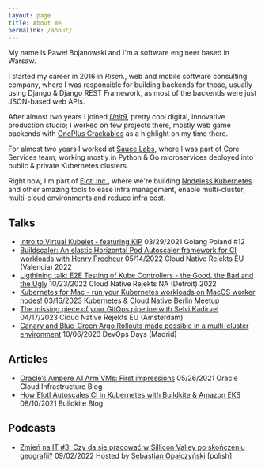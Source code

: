 ```yaml
---
layout: page
title: About me
permalink: /about/
---
```


My name is Paweł Bojanowski and I'm a software engineer based in Warsaw.

I started my career in 2016 in *Risen.*, web and mobile software consulting company, where I was responsible for building backends for those, usually using Django & Django REST Framework, as most of the backends were just JSON-based web APIs.

After almost two years I joined [*Unit9*](https://unit9.com), pretty cool digital, innovative production studio; I worked on few projects there, mostly web game backends with [OnePlus Crackables](https://www.unit9.com/project/oneplus-crackables/) as a highlight on my time there.

For almost two years I worked at [Sauce Labs](https://www.saucelabs.com), where I was part of Core Services team, working mostly in Python & Go microservices deployed into public & private Kubernetes clusters.

Right now, I'm part of [Elotl Inc.](https://elotl.co), where we're building [Nodeless Kubernetes](https://nodelesskubernetes.com) and other amazing tools to ease infra management, enable multi-cluster, multi-cloud environments and reduce infra cost.


## Talks
- [Intro to Virtual Kubelet - featuring KIP](https://www.youtube.com/watch?v=YY6Ntsfpdq8) 03/29/2021 Golang Poland #12
- [Buildscaler: An elastic Horizontal Pod Autoscaler framework for CI workloads with Henry Precheur](https://youtu.be/S07OdFshwDk?t=23521) 05/14/2022 Cloud Native Rejekts EU (Valencia) 2022
- [Ligthining talk: E2E Testing of Kube Controllers - the Good, the Bad and the Ugly](https://www.youtube.com/watch?v=GWCalZ2HSJA) 10/23/2022 Cloud Native Rejekts NA (Detroit) 2022
- [Kubernetes for Mac - run your Kubernetes workloads on MacOS worker nodes!](https://youtu.be/LvrAhu_IhVk?t=1030) 03/16/2023 Kubernetes & Cloud Native Berlin Meetup
- [The missing piece of your GitOps pipeline with Selvi Kadirvel](https://www.youtube.com/watch?v=t4s9s8N5erw) 04/17/2023 Cloud Native Rejekts EU (Amsterdam)
- [Canary and Blue-Green Argo Rollouts made possible in a multi-cluster environment](https://www.youtube.com/watch?v=OFSANmsmzkg) 10/06/2023 DevOps Days (Madrid)

## Articles
- [Oracle’s Ampere A1 Arm VMs: First impressions](https://blogs.oracle.com/cloud-infrastructure/oracles-ampere-a1-arm-vms-first-impressions) 05/26/2021 Oracle Cloud Infrastructure Blog
- [How Elotl Autoscales CI in Kubernetes with Buildkite & Amazon EKS](https://buildkite.com/blog/autoscaling-buildkite-kubernetes-cluster) 08/10/2021 Buildkite Blog

## Podcasts
- [Zmień na IT #3: Czy da się pracować w Sillicon Valley po skończeniu geografii?](https://anchor.fm/sopalczynski/episodes/Czy-da-sie-pracowac-w-Silicon-Valley-po-skonczeniu-geografii-e1n9r0i) 09/02/2022 Hosted by [Sebastian Opałczyński](https://www.zmiennait.blog/o-mnie/) [polish]
